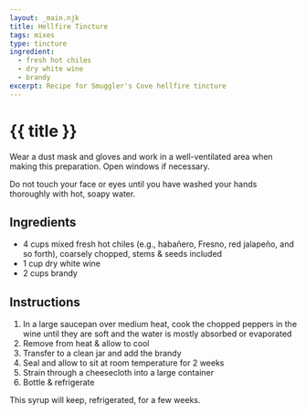 ```yaml
---
layout: _main.njk
title: Hellfire Tincture
tags: mixes
type: tincture
ingredient:
  - fresh hot chiles
  - dry white wine
  - brandy
excerpt: Recipe for Smuggler's Cove hellfire tincture
---
```


<!-- markdownlint-disable MD025 -->
# {{ title }}
<!-- markdownlint-enable MD025 -->

<tiki-callout type="danger">

  Wear a dust mask and gloves and work in a well-ventilated area when making this preparation. Open windows if necessary.

  Do not touch your face or eyes until you have washed your hands thoroughly with hot, soapy water.

</tiki-callout>

## Ingredients

* 4 cups mixed fresh hot chiles (e.g., habañero, Fresno, red jalapeño, and so forth), coarsely chopped, stems & seeds included
* 1 cup dry white wine
* 2 cups brandy

## Instructions

1. In a large saucepan over medium heat, cook the chopped peppers in the wine until they are soft and the water is mostly absorbed or evaporated
2. Remove from heat & allow to cool
3. Transfer to a clean jar and add the brandy
4. Seal and allow to sit at room temperature for 2 weeks
5. Strain through a cheesecloth into a large container
6. Bottle & refrigerate

<tiki-callout type="note">

  This syrup will keep, refrigerated, for a few weeks.

</tiki-callout>

<div
  data-cat[0]="Tincture"
  data-ingredient[0]="Chili pepper, fresh hot"
  data-ingredient[1]="Wine, dry white"
  data-ingredient[2]="Brandy"
  data-pagefind-filter="
    Category[data-cat[0]],
    Ingredient[data-ingredient[0]],
    Ingredient[data-ingredient[1]],
    Ingredient[data-ingredient[2]]
  "
>
</div>
